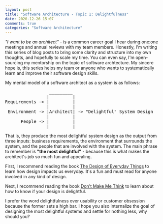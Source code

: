 ```yaml
---
layout: post
title: "Software Architecture - Topic 1: Delightfulness"
date: 2020-12-26 15:07
comments: true
categories: "Software Architecture"
---
```


_"I want to be an architect"_ - is a common career goal I hear during one:one meetings and annual reviews with my team members. Honestly, I'm writing this series of blog posts to bring some clarity and structure into my own thoughts, and hopefully to scale my time. You can even say, I'm open-sourcing my mentorship on the topic of software archtecture. My sincere hope is, this series helps my team or anyone who wants to systematically learn and improve their software design skills.

My mental model of a software architect as a system is as follows:

<pre>
                 _________
                |         |
Requirements -> |         |
                |         |
 Environment -> |Architect| -> "Delightful" System Design
                |         |
      People -> |         |
                |_________|
</pre>

That is, they produce the most delightful system design as the output from three inputs: business requirements, the environment that surrounds the system, and the people that are involved with the system. The main phrase to remember is **"the most delightful"** - because this is what makes the architect's job so much fun and appealing.

First, I recommend reading the book [The Design of Everyday Things](https://www.amazon.com/Design-Everyday-Things-Revised-Expanded/dp/0465050654) to learn how design impacts us everyday. It's a fun and must read for anyone involved in any kind of design.

Next, I recommend reading the book [Don't Make Me Think](https://www.amazon.com/Dont-Make-Think-Revisited-Usability/dp/0321965515/ref=sr_1_1?crid=EH17W0BAL06D&dchild=1&keywords=don%27t+make+me+think&qid=1609281299&s=books&sprefix=don%27t+make+%2Cstripbooks-intl-ship%2C200&sr=1-1) to learn about how to know if your design is delightful.

I prefer the word delightfulness over usability or customer obsession because the former sets a high bar. I hope you also internalize the goal of designing the most delightful systems and settle for nothing less, why should you?